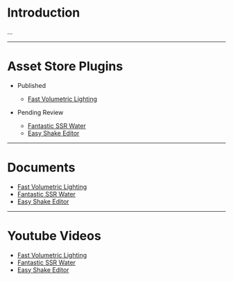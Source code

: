 # Introduction

...

---

# Asset Store Plugins

+ Published
    + [Fast Volumetric Lighting](https://assetstore.unity.com/packages/vfx/shaders/fullscreen-camera-effects/fast-volumetric-lighting-152973?aid=1101l85Tr&pubref=BGVL)

+ Pending Review
    + [Fantastic SSR Water](https://assetstore.unity.com/packages/slug/154020)
    + [Easy Shake Editor](https://assetstore.unity.com/packages/slug/154472)

---

# Documents

+ [Fast Volumetric Lighting](https://www.evernote.com/l/AiCKKrU1xNJIHaFtXAPzqPGMIrpQAPJ8d_Y/)
+ [Fantastic SSR Water](https://www.evernote.com/l/AiCoMwSfwPRIKJq_QLIHX1s-zB1U4ATW104/)
+ [Easy Shake Editor](https://www.evernote.com/l/AiA8cz1o0o5HU46EvX64UMMthrz1umZyYIs/)

---

# Youtube Videos

+ [Fast Volumetric Lighting](https://youtu.be/f2eAI2nG1BU)
+ [Fantastic SSR Water](https://youtu.be/8KtdqC4iNH4)
+ [Easy Shake Editor](https://youtu.be/3abRLv57SCc)
